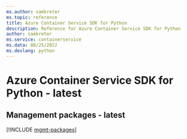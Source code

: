 ```yaml
---
ms.author: samkreter
ms.topic: reference
title: Azure Container Service SDK for Python
description: Reference for Azure Container Service SDK for Python
author: samkreter
ms.service: containerservice
ms.data: 08/25/2022
ms.devlang: python
---
```

# Azure Container Service SDK for Python - latest

## Management packages - latest
[!INCLUDE [mgmt-packages](container-service-mgmt-index.md)]